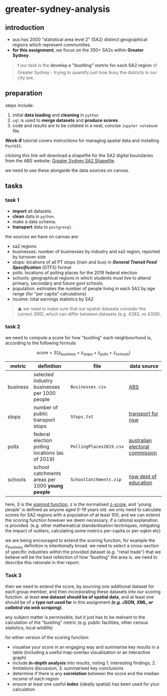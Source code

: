 # greater-sydney-analysis

## introduction

- aus has 2000 "statistical area level 2" (SA2) distinct geographical regions which represent communities.
- **for this assignment**, we focus on the 350+ SA2s within **Greater Sydney**.

> :exclamation: our task is the **develop a "bustling" metric for each SA2 region** of Greater Sydney - trying to quantify just how busy the districts in our city are.

## preparation

steps include:

1. initial **data loading** and **cleaning** in `python`
2. `sql` is used to **merge datasets** and **produce scores**.
3. code and results are to be collated in a neat, concise `Jupyter notebook` file.

***Week-8*** tutorial covers instructions for managing spatial data and installing `PostGIS`.

clicking this link will download a shapefile for the SA2 digital boundaries from the ABS website: [Greater Sydney SA2 Shapefile](https://www.abs.gov.au/statistics/standards/australian-statistical-geography-standard-asgs-edition-3/jul2021-jun2026/access-and-downloads/digital-boundary-files/SA2_2021_AUST_SHP_GDA2020.zip). 

we need to use these alongside the data sources on canvas.

## tasks

### task 1
- **import** all datasets.
- **clean** data in `python`.
- make a data schema.
- **transport** data to `postgresql`.

the sources we have on canvas are:
- sa2 regions
- businesses: number of businesses by industry and sa2 region, reported by turnover size
- stops: locations of all PT stops (train and bus) in ***General Transit Feed Specification*** (GTFS) format
- polls: locations of polling places for the 2019 federal election
- schools: geographical regions in which students must live to attend primary, secondary and future govt schools.
- population: estimates the number of people living in each SA2 by age range (for "per capita" calculations)
- income: total earnings statistics by SA2

> :warning: we need to make sure that our spatial datasets consider the correct SRID, which can differ between datasets (e.g. 4283, vs 4326).

### task 2
we need to compute a score for how "bustling" each neighbourhood is, according to the following formula:

$$\text{score} = S(z_{\text{business}} + z_{\text{stops}} + z_{\text{polls}} + z_{\text{schools}})$$

| **metric** | **definition** | **file** | **data source** |
|---|---|---|---|
| business | selected industry businesses per 1000 people | `Businesses.csv` | [ABS](https://www.abs.gov.au/statistics/economy/business-indicators/counts-australian-businesses-including-entries-and-exits/latest-release#data-downloads_) |
| stops | number of public transport stops | `Stops.txt` | [transport for nsw](https://opendata.transport.nsw.gov.au/dataset/timetables-complete-gtfs) |
| polls | federal election polling locations (as of 2019) | `PollingPlaces2019.csv` | [australian electoral commission](https://data.aurin.org.au/dataset/au-govt-aec-aec-federal-election-polling-places-2019-na) |
| schools | school catchments areas per 1000 **young people** | `SchoolCatchments.zip` | [nsw dept of education](https://data.cese.nsw.gov.au/data/dataset/school-intake-zones-catchment-areas-for-nsw-government-schools) |

here, $S$ is the [sigmoid function](https://en.wikipedia.org/wiki/Sigmoid_function), $z$ is the normalised [z-score](https://en.wikipedia.org/wiki/Standard_score), and 'young people' is defined as anyone aged 0-19 years old. we only need to calculate scores for SA2 regions with a population of at least 100, and we can extend the scoring function however we deem necessary, if a rational explanation is provided. (e.g. other mathematical standardisation techniques, mitigating the impact of outliers, calculating some metrics per-capita or per-sqkm etc)

we are being encouraged to extend the scoring function, for example the $z_{\text{business}}$ definition is intentionally broad. we need to select a cross-section of specific industries within the provided dataset (e.g. "retail trade") that we believe will be the best refelction of how "bustling" the area is. we need to describe this rationale in ther report.

### Task 3
then we need to extend the score, by sourcing one additional dataset for each group member, and then incorporating these datasets into our scoring function. at least **one dataset should be of spatial data**, and at least one should be of a **type not used far** in this assignment ***(e.g. JSON, XML, or collated via web scraping)***.

any subject matter is permissible, but it just has to be reelvant to the calculation of the "bustling" metric (e.g. public facilities, other census statistics, local wildlife)

for either version of the scoring function:
- visualise your score in an engaging way and summarise key results in a table (including a useful map-overlau visualisation or an interactive graph)
- include **in-depth analysis** into results, noting 1. interesting findings, 2. limitations discussion, 3. summarised key conclusions
- determine if there is any **correlation** between the score and the median income of each region
- ensure at least one useful **index** (ideally spatial) has been used for your calculation